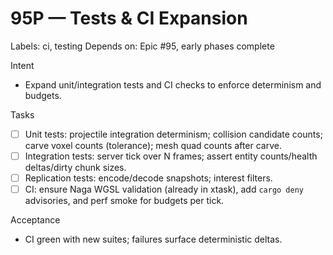 # 95P — Tests & CI Expansion

Labels: ci, testing
Depends on: Epic #95, early phases complete

Intent
- Expand unit/integration tests and CI checks to enforce determinism and budgets.

Tasks
- [ ] Unit tests: projectile integration determinism; collision candidate counts; carve voxel counts (tolerance); mesh quad counts after carve.
- [ ] Integration tests: server tick over N frames; assert entity counts/health deltas/dirty chunk sizes.
- [ ] Replication tests: encode/decode snapshots; interest filters.
- [ ] CI: ensure Naga WGSL validation (already in xtask), add `cargo deny` advisories, and perf smoke for budgets per tick.

Acceptance
- CI green with new suites; failures surface deterministic deltas.
